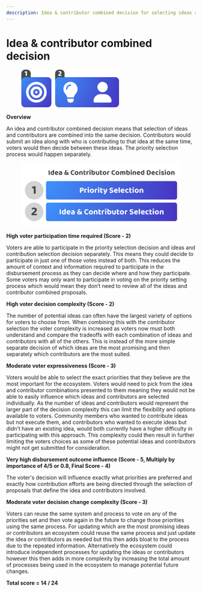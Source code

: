 ```yaml
---
description: Idea & contributor combined decision for selecting ideas and contributors
---
```


# Idea & contributor combined decision

<div align="left">

<figure><img src="../../.gitbook/assets/idea-contributor-combined-decision.png" alt="" width="260"><figcaption></figcaption></figure>

</div>



**Overview**

An idea and contributor combined decision means that selection of ideas and contributors are combined into the same decision. Contributors would submit an idea along with who is contributing to that idea at the same time, voters would then decide between these ideas. The priority selection process would happen separately.

<div align="left">

<figure><img src="../../.gitbook/assets/idea-contributor-combined-decision.jpg" alt="" width="563"><figcaption></figcaption></figure>

</div>



**High voter participation time required (Score - 2)**

Voters are able to participate in the priority selection decision and ideas and contribution selection decision separately. This means they could decide to participate in just one of those votes instead of both. This reduces the amount of context and information required to participate in the disbursement process as they can decide where and how they participate. Some voters may only want to participate in voting on the priority setting process which would mean they don’t need to review all of the ideas and contributor combined proposals.



**High voter decision complexity (Score - 2)**

The number of potential ideas can often have the largest variety of options for voters to choose from. When combining this with the contributor selection the voter complexity is increased as voters now must both understand and compare the tradeoffs with each combination of ideas and contributors with all of the others. This is instead of the more simple separate decision of which ideas are the most promising and then separately which contributors are the most suited.



**Moderate voter expressiveness (Score - 3)**

Voters would be able to select the exact priorities that they believe are the most important for the ecosystem. Voters would need to pick from the idea and contributor combinations presented to them meaning they would not be able to easily influence which ideas and contributors are selected individually. As the number of ideas and contributors would represent the larger part of the decision complexity this can limit the flexibility and options available to voters. Community members who wanted to contribute ideas but not execute them, and contributors who wanted to execute ideas but didn’t have an existing idea, would both currently have a higher difficulty in participating with this approach. This complexity could then result in further limiting the voters choices as some of these potential ideas and contributors might not get submitted for consideration.



**Very high disbursement outcome influence (Score - 5, Multiply by importance of 4/5 or 0.8, Final Score - 4)**

The voter's decision will influence exactly what priorities are preferred and exactly how contribution efforts are being directed through the selection of proposals that define the idea and contributors involved.



**Moderate voter decision change complexity (Score - 3)**

Voters can reuse the same system and process to vote on any of the priorities set and then vote again in the future to change those priorities using the same process. For updating which are the most promising ideas or contributors an ecosystem could reuse the same process and just update the idea or contributors as needed but this then adds bloat to the process due to the repeated information. Alternatively the ecosystem could introduce independent processes for updating the ideas or contributors however this then adds in more complexity by increasing the total amount of processes being used in the ecosystem to manage potential future changes.



**Total score = 14 / 24**
